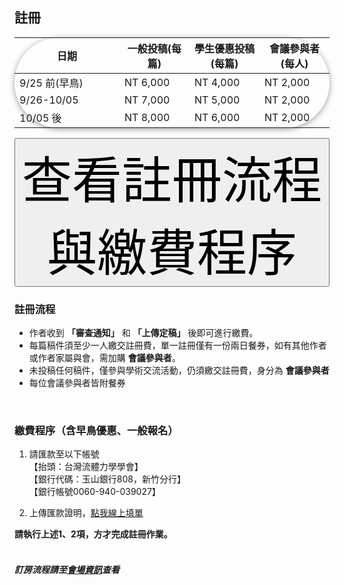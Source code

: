 

## 註冊


<body>
    <div class="table-wrapper">
        <table class="table">
            <thead>
                <tr>
                    <th style="width: 30%;">日期</th>
                    <th style="width: 20%;">一般投稿(每篇)</th>
                    <th style="width: 20%;">學生優惠投稿(每篇)</th>
                    <th style="width: 20%;">會議參與者(每人)</th>
                </tr>
            </thead>
            <tbody>
                <tr>
                    <td>9/25 前(早鳥)</td>
                    <td>NT 6,000</td>
                    <td>NT 4,000</td>
                    <td>NT 2,000</td>
                </tr>
                <tr>
                    <td>9/26-10/05</td>
                    <td>NT 7,000</td>
                    <td>NT 5,000</td>
                    <td>NT 2,000</td>
                </tr>
                <tr>
                    <td>10/05 後</td>
                    <td>NT 8,000</td>
                    <td>NT 6,000</td>
                    <td>NT 2,000</td>
                </tr>
            </tbody>
        </table>
    </div>

<button class="btn btn-primary mb-3" style="font-size: 2vh" type="button" data-bs-toggle="collapse" data-bs-target="#registerSection" aria-expanded="false" aria-controls="registerSection">查看註冊流程與繳費程序</button>

<div class="collapse" id="registerSection">
  <div class="card card-body">

  ### 註冊流程
  * 作者收到 **「審查通知」** 和 **「上傳定稿」** 後即可進行繳費。
  * 每篇稿件須至少一人繳交註冊費，單一註冊僅有一份兩日餐券，如有其他作者或作者家屬與會，需加購 __會議參與者__。
  * 未投稿任何稿件，僅參與學術交流活動，仍須繳交註冊費，身分為 __會議參與者__
  * 每位會議參與者皆附餐券
  <br/>

  ### 繳費程序（含早鳥優惠、一般報名）
  1. 請匯款至以下帳號    
  【抬頭：台灣流體力學學會】  
  【銀行代碼：玉山銀行808，新竹分行】  
  【銀行帳號0060-940-039027】

  2. 上傳匯款證明，<a href="https://docs.google.com/forms/d/e/1FAIpQLSd7E7SS5EIcSSjrUA9GMeKxl6BH5CoViLYSAYvoZb4xPfFVYA/viewform" target="_blank">點我線上填單</a>  

  **請執行上述1、2項，方才完成註冊作業。**
  <br/><br/>

  ##### 訂房流程請至<a href="#venue" onclick="loadMarkdown('content/venue.md')">會場資訊</a>查看

  </div>
</div>

<div hidden>
    <a class="registration-btn"
    href="#register" style = "pointer-events: none" alt = "Sign in / Registration now">
    註冊尚未開放
    </a>
</div>

</body>

<style>
          /* 只影響 Markdown 區域的所有表格 --------------------------- */

            /* ============  外框（負責寬度、圓角、陰影、捲軸） ============ */
            .table-wrapper{
            width:fit-content;     /* 寬度 = 內容本身 (表格) */
            margin: left;             /* 置左 */ 
            border: 0.1vh solidrgba(213, 213, 213, 0.45);
            border-radius: 2vh;
            box-shadow: 0 2px 10px rgba(0, 0, 0, 0.38);
            }

          .md-content table,
          #markdown-container table{
            width: 100%;                /* 撐到跟外框一樣寬 */
            border-collapse: collapse;  /* 表頭／內容線條連在一起 */
            overflow:auto;
            box-shadow:0 3px 20px rgba(0,0,0,.08);
            font-family:"Segoe UI",Roboto,"Helvetica Neue",Arial,"Noto Sans",sans-serif;
            font-size:1rem;                     /* 16px，可視需要調整 */
            color:#333;
          }

          /* 表頭 ---------------------------------------------------- */
          .md-content th,
          #markdown-container th{
            font-weight:600;
            font-size:3.5vh;                  /* 稍大一點 */
            padding:2vh 3vh;
            text-align:left;                    /* 日期欄靠左 */
            border-bottom:0.4vh solid rgb(192, 192, 192);    /* 粗底線 */
            background:#fff;                    /* 白底，避免斑馬紋影響 */
          }
          .md-content th,
          #markdown-container th:not(:first-child){    
            text-align:left;
            }


          /* 表格內容 ------------------------------------------------ */
          .md-content td,
          #markdown-container td{
            font-size:3.5vh; 
            padding:2vh 3vh;
            border-bottom:0.2vh solid rgb(192, 192, 192);    /* 細底線 */
            background:#fff;     
            text-align:left; 
          }
            /* 表頭：金額欄改右對齊 */


            /* 最後一列不需要底線 */
            .md-content tr,
            #markdown-container tr:last-child td{
            border-bottom:none;
            }

          /* 表格過寬時的橫向捲軸 ------------------------------------ */
          .md-content table,
          #markdown-container table{
            display: block;
            overflow-x: auto;            /* 出現 scroll bar → 手機也不會被撐破版 */
            white-space: nowrap;         /* 視需要可拿掉；拿掉就會自動換行 */
          }

          /* 可選：讓表格置中且有圓角陰影 ------------------------------ */
          .md-content table,
          #markdown-container table{
            border-radius: 6px;
            box-shadow: 0 2px 6px rgba(0,0,0,.06);
          }
            /* ========================================
            註冊按鈕  (class="registration-btn")
            ======================================== */
            .registration-btn{
            /* 形狀 & 位置 ---------------------------------- */
            display:inline-block;     /* 寬度依文字自適應；改 block 可整塊可點 */
            padding:2.5vh 4vh;        /* 上下 / 左右，抓到你截圖那個比例 */
            border-radius:0;          /* 要圓角就改 4px、6px… */
            border:none;
            text-decoration:none;

            /* 顏色 & 字體 ---------------------------------- */
            background: rgba(70, 180, 200);       /* Bootstrap danger 紅再淡一點；自由微調 */
            color:#fff;
            font-size:3.5vh;         /* 跟截圖差不多的大字 */
            font-weight:400;          /* 不要超粗 */
            letter-spacing:0.5px;     /* 白字更清晰，可刪 */

            /* 互動態效果 ------------------------------------ */
            transition:background .2s ease, transform .05s ease;
            cursor:pointer;
            }
            .registration-btn:hover,
            .registration-btn:focus{
            background: #000000;       /* hover 深一階 */
            }
            .registration-btn:active{
            transform:translateY(1px);/* 按下微內縮，可刪 */
            }
</style>